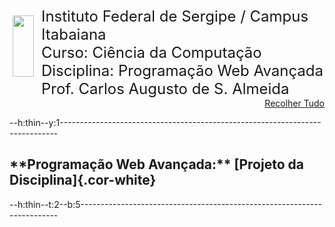 <div style="display:flex">
<div style="width:12%; display:flex; justify-content:center; align-items:center">
<img src="{workdir}assets/logo-ifs.svg" style="width:82%" />
</div>
<div class="my-spaced-list" style="font-size:1.5rem">
Instituto Federal de Sergipe / Campus Itabaiana<br>
Curso: Ciência da Computação<br>
Disciplina: <span class="tx-destaque">Programação Web Avançada</span><br>
<span class="tx-destaque">Prof. Carlos Augusto de S. Almeida</span><br>
</div>
</div>

<div style="display: flex; justify-content: space-between;">
<div><a href="index.md" title="Home"><svg width="1em" height="1em"><use href="#icon-home"></use></svg></a></div>
<div><a href="#" class="ca-fold-unfold-all">Recolher Tudo</a></div>
</div>

--h:thin--y:1-----------------------------------------------------------------------------

<h2 class="mt-6 mb-1 ca-ignore-fold">**<b>Programação Web Avançada:</b>** [Projeto da Disciplina]{.cor-white}</h2>

--h:thin--t:2--b:5------------------------------------------------------------------------
